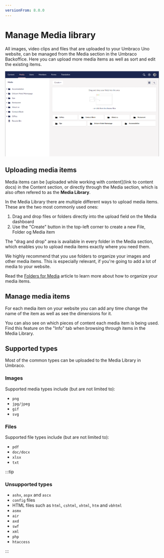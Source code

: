 ```yaml
---
versionFrom: 8.0.0
---
```


# Manage Media library

All images, video clips and files that are uploaded to your Umbraco Uno website, can be managed from the Media section in the Umbraco Backoffice. Here you can upload more media items as well as sort and edit the existing items.

![The Media section](images/Media-section.png)

## Uploading media items

Media items can be [uploaded while working with content](link to content docs) in the Content section, or directly through the Media section, which is also often refered to as the **Media Library**.

In the Media Library there are multiple different ways to upload media items. These are the two most commonly used ones:

1. Drag and drop files or folders directly into the upload field on the Media dashboard
2. Use the "Create" button in the top-left corner to create a new File, Folder og Media item

The "drag and drop" area is available in every folder in the Media section, which enables you to upload media items exactly where you need them.

We highly recommend that you use folders to organize your images and other media items. This is especially relevant, if you're going to add a lot of media to your website.

Read the [Folders for Media](Folders-for-Media) article to learn more about how to organize your media items.

## Manage media items

For each media item on your website you can add any time change the name of the item as well as see the dimensions for it.

You can also see on which pieces of content each media item is being used. Find this feature on the "Info" tab when browsing through items in the Media Library.

## Supported types

Most of the common types can be uploaded to the Media Library in Umbraco.

### Images

Supported media types include (but are not limited to):

* `png`
* `jpg/jpeg`
* `gif`
* `svg`

### Files

Supported file types include (but are not limited to):

* `pdf`
* `doc/docx`
* `xlsx`
* `txt`

:::tip

### Unsupported types

* `ashx`, `aspx` and `ascx`
* `config` files
* HTML files such as `html`, `cshtml`, `xhtml`, `htm` and `vbhtml`
* `asmx`
* `air`
* `axd`
* `swf`
* `xml`
* `php`
* `htaccess`

:::
